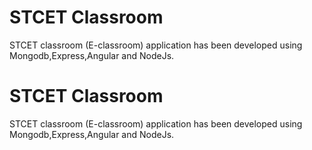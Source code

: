 # STCET Classroom
STCET classroom (E-classroom) application has been developed using Mongodb,Express,Angular and NodeJs.
# STCET Classroom
STCET classroom (E-classroom) application has been developed using Mongodb,Express,Angular and NodeJs.



